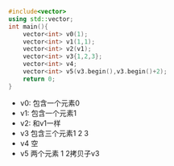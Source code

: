 ```cpp
#include<vector>
using std::vector;
int main(){
    vector<int> v0(1);
    vector<int> v1(1,1);
    vector<int> v2(v1);
    vector<int> v3{1,2,3};
    vector<int> v4;
    vector<int> v5(v3.begin(),v3.begin()+2);
    return 0;
}
```
- v0: 包含一个元素0
- v1: 包含一个元素1
- v2: 和v1一样
- v3 包含三个元素1 2 3
- v4 空
- v5 两个元素 1 2拷贝子v3
